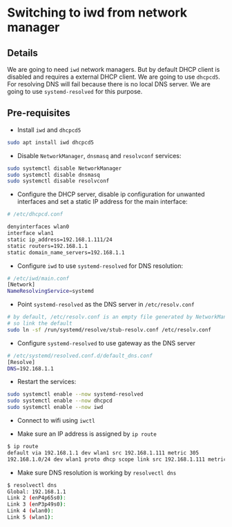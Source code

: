 # Switching to iwd from network manager

## Details

We are going to need `iwd` network managers. But by default DHCP client is
disabled and requires a external DHCP client. We are going to use `dhcpcd5`.
For resolving DNS will fail because there is no local DNS server. We are going
to use `systemd-resolved` for this purpose.

## Pre-requisites

- Install `iwd` and `dhcpcd5`

```bash
sudo apt install iwd dhcpcd5
```

- Disable `NetworkManager`, `dnsmasq` and `resolvconf` services:

```bash
sudo systemctl disable NetworkManager
sudo systemctl disable dnsmasq
sudo systemctl disable resolvconf
```

- Configure the DHCP server, disable ip configuration for unwanted interfaces
  and set a static IP address for the main interface:

```bash
# /etc/dhcpcd.conf

denyinterfaces wlan0
interface wlan1
static ip_address=192.168.1.111/24
static routers=192.168.1.1
static domain_name_servers=192.168.1.1
```

- Configure `iwd` to use `systemd-resolved` for DNS resolution:

```bash
# /etc/iwd/main.conf
[Network]
NameResolvingService=systemd
```

- Point `systemd-resolved` as the DNS server in `/etc/resolv.conf`

```bash
# by default, /etc/resolv.conf is an empty file generated by NetworkManager
# so link the default
sudo ln -sf /run/systemd/resolve/stub-resolv.conf /etc/resolv.conf
```

- Configure `systemd-resolved` to use gateway as the DNS server

```bash
# /etc/systemd/resolved.conf.d/default_dns.conf
[Resolve]
DNS=192.168.1.1
```

- Restart the services:

```bash
sudo systemctl enable --now systemd-resolved
sudo systemctl enable --now dhcpcd
sudo systemctl enable --now iwd
```

- Connect to wifi using `iwctl`

- Make sure an IP address is assigned by `ip route`

```bash
$ ip route
default via 192.168.1.1 dev wlan1 src 192.168.1.111 metric 305
192.168.1.0/24 dev wlan1 proto dhcp scope link src 192.168.1.111 metric 305
```

- Make sure DNS resolution is working by `resolvectl dns`

```bash
$ resolvectl dns
Global: 192.168.1.1
Link 2 (enP4p65s0):
Link 3 (enP3p49s0):
Link 4 (wlan0):
Link 5 (wlan1):
```
